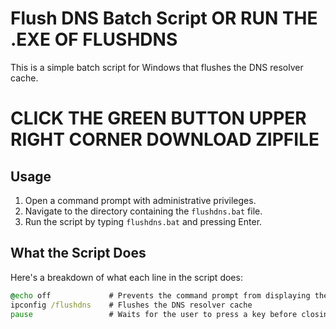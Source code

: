 # Flush DNS Batch Script  OR RUN THE .EXE OF FLUSHDNS 

This is a simple batch script for Windows that flushes the DNS resolver cache.

# CLICK THE GREEN BUTTON UPPER RIGHT CORNER DOWNLOAD ZIPFILE

## Usage

1. Open a command prompt with administrative privileges.
2. Navigate to the directory containing the `flushdns.bat` file.
3. Run the script by typing `flushdns.bat` and pressing Enter.

## What the Script Does

Here's a breakdown of what each line in the script does:

```bat
@echo off             # Prevents the command prompt from displaying the commands in the script as they run
ipconfig /flushdns    # Flushes the DNS resolver cache
pause                 # Waits for the user to press a key before closing the command prompt window
